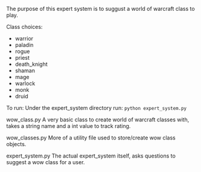The purpose of this expert system is to suggust a world of warcraft class to play.

Class choices:
 - warrior
 - paladin
 - rogue
 - priest
 - death_knight
 - shaman
 - mage
 - warlock
 - monk
 - druid

To run:
Under the expert_system directory run:
  ```python expert_system.py ```

wow_class.py
  A very basic class to create world of warcraft classes with, takes a string name
  and a int value to track rating.

wow_classes.py
  More of a utility file used to store/create wow class objects.

expert_system.py
  The actual expert_system itself, asks questions to suggest a wow class for a
  user.
